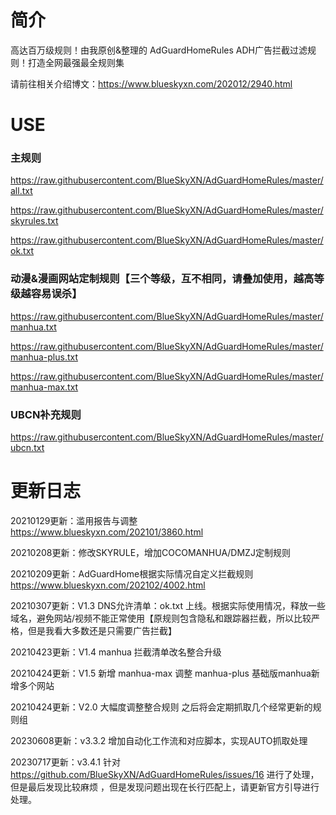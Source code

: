 # 简介
高达百万级规则！由我原创&整理的 AdGuardHomeRules ADH广告拦截过滤规则！打造全网最强最全规则集

请前往相关介绍博文：https://www.blueskyxn.com/202012/2940.html

# USE

### 主规则

https://raw.githubusercontent.com/BlueSkyXN/AdGuardHomeRules/master/all.txt

https://raw.githubusercontent.com/BlueSkyXN/AdGuardHomeRules/master/skyrules.txt

https://raw.githubusercontent.com/BlueSkyXN/AdGuardHomeRules/master/ok.txt

### 动漫&漫画网站定制规则【三个等级，互不相同，请叠加使用，越高等级越容易误杀】

https://raw.githubusercontent.com/BlueSkyXN/AdGuardHomeRules/master/manhua.txt

https://raw.githubusercontent.com/BlueSkyXN/AdGuardHomeRules/master/manhua-plus.txt

https://raw.githubusercontent.com/BlueSkyXN/AdGuardHomeRules/master/manhua-max.txt

### UBCN补充规则

https://raw.githubusercontent.com/BlueSkyXN/AdGuardHomeRules/master/ubcn.txt



# 更新日志

20210129更新：滥用报告与调整  https://www.blueskyxn.com/202101/3860.html

20210208更新：修改SKYRULE，增加COCOMANHUA/DMZJ定制规则

20210209更新：AdGuardHome根据实际情况自定义拦截规则  https://www.blueskyxn.com/202102/4002.html

20210307更新：V1.3 DNS允许清单：ok.txt 上线。根据实际使用情况，释放一些域名，避免网站/视频不能正常使用【原规则包含隐私和跟踪器拦截，所以比较严格，但是我看大多数还是只需要广告拦截】

20210423更新：V1.4 manhua 拦截清单改名整合升级

20210424更新：V1.5 新增 manhua-max 调整 manhua-plus 基础版manhua新增多个网站

20210424更新：V2.0 大幅度调整整合规则 之后将会定期抓取几个经常更新的规则组

20230608更新：v3.3.2 增加自动化工作流和对应脚本，实现AUTO抓取处理

20230717更新：v3.4.1 针对 https://github.com/BlueSkyXN/AdGuardHomeRules/issues/16 进行了处理，但是最后发现比较麻烦 ，但是发现问题出现在长行匹配上，请更新官方引导进行处理。